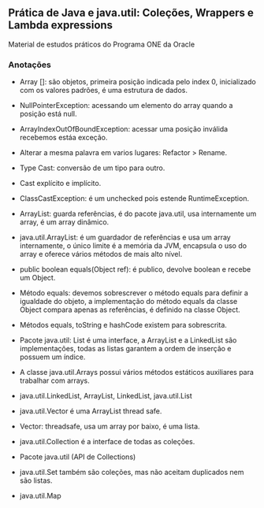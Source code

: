## Prática de Java e java.util: Coleções, Wrappers e Lambda expressions

Material de estudos práticos do Programa ONE da Oracle

### Anotações

* Array []:  são objetos, primeira posição indicada pelo index 0, inicializado com os valores padrões, é uma estrutura de dados.
* NullPointerException: acessando um elemento do array quando a posição está null.
* ArrayIndexOutOfBoundException: acessar uma posição inválida recebemos estáa exceção.
* Alterar a mesma palavra em varios lugares: Refactor > Rename.
* Type Cast: conversão de um tipo para outro.
* Cast explícito e implícito.
* ClassCastException: é um unchecked pois estende RuntimeException.
* ArrayList: guarda referências, é do pacote java.util, usa internamente um array, é um array dinâmico.
* java.util.ArrayList: é um guardador de referências e usa um array internamente, o único limite é a memória da JVM, encapsula o uso do array e oferece vários métodos de mais alto nível.

* public boolean equals(Object ref): é publico, devolve boolean e recebe um Object.
* Método equals: devemos sobrescrever o método equals para definir a igualdade do objeto, a implementação do método equals da classe Object compara apenas as referências, é definido na classe Object.
* Métodos equals, toString e hashCode existem para sobrescrita.
* Pacote java.util: List é uma interface, a ArrayList e a LinkedList são implementações, todas as listas garantem a ordem de inserção e possuem um índice.
* A classe java.util.Arrays possui vários métodos estáticos auxiliares para trabalhar com arrays.
* java.util.LinkedList, ArrayList, LinkedList, java.util.List

* java.util.Vector é uma ArrayList thread safe.
* Vector: threadsafe, usa um array por baixo, é uma lista.
* java.util.Collection é a interface de todas as coleções.
* Pacote java.util (API de Collections)
* java.util.Set também são coleções, mas não aceitam duplicados nem são listas.
* java.util.Map

